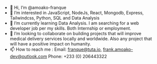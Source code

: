 - 👋 Hi, I’m @amoako-franque
- 👀 I’m interested in JavaScript, NodeJs, React,  Mongodb, Express, Tailwindcss, Python, SQL and Data Analysis 
- 🌱 I’m currently learning Data Analysis. I am searching for a web developer job per my skills. Both Internship or employment.
- 💞️ I’m looking to collaborate on building projects that will improve medical delivery services locally and worldwide. Also any project that will have a positive impact on humanity. 
- 📫 How to reach me : Email: franque@tuta.io, frank.amoako-dev@outlook.com  Phone: +233 (0) 206443322

<!---
amoako-franque/amoako-franque is a ✨ special ✨ repository because its `README.md` (this file) appears on your GitHub profile.
You can click the Preview link to take a look at your changes.
--->
